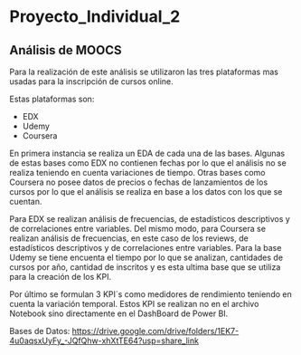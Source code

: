 # Proyecto_Individual_2

## Análisis de MOOCS

Para la realización de este análisis se utilizaron las tres plataformas mas usadas para la inscripción de cursos online.

Estas plataformas son:
* EDX
* Udemy
* Coursera

En primera instancia se realiza un EDA de cada una de las bases. Algunas de estas bases como EDX no contienen fechas por lo que el análisis no se realiza teniendo en cuenta variaciones de tiempo. Otras bases como Coursera no posee datos de precios o fechas de lanzamientos de los cursos por lo que el análisis se realiza en base a los datos con los que se cuentan.

Para EDX se realizan análisis de frecuencias, de estadísticos descriptivos y de correlaciones entre variables. Del mismo modo, para Coursera se realizan análisis de frecuencias, en este caso de los reviews, de estadísticos descriptivos y de correlaciones entre variables. Para la base Udemy se tiene encuenta el tiempo por lo que se analizan, cantidades de cursos por año, cantidad de inscritos y es esta ultima base que se utiliza para la creación de los KPI.

Por último se formulan 3 KPI´s como medidores de rendimiento teniendo en cuenta la variación temporal. Estos KPI se realizan no en el archivo Notebook sino directamente en el DashBoard de Power BI.

Bases de Datos:
https://drive.google.com/drive/folders/1EK7-4u0aqsxUyFy_-JQfQhw-xhXtTE64?usp=share_link

